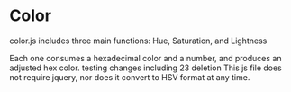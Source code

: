 Color
=========
color.js includes three main functions: Hue, Saturation, and Lightness

Each one consumes a hexadecimal color and a number, and produces an adjusted hex color.
testing changes including 23 deletion
This js file does not require jquery, nor does it convert to HSV format at any time.


